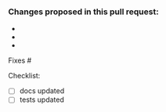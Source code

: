 ### Changes proposed in this pull request:
-
-
-

Fixes #

Checklist:
- [ ] docs updated
- [ ] tests updated
